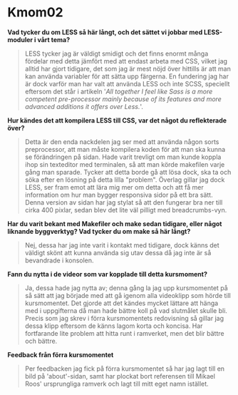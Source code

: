 Kmom02
===============================

**Vad tycker du om LESS så här långt, och det sättet vi jobbar med LESS-moduler i vårt tema?**
> LESS tycker jag är väldigt smidigt och det finns enormt många fördelar med detta jämfört med att endast arbeta med CSS, vilket jag alltid har gjort tidigare, det som jag är mest nöjd över hittills är att man kan använda variabler för att sätta upp färgerna. 
> En fundering jag har är dock varför man har valt att använda LESS och inte SCSS, speciellt eftersom det står i artikeln '*All together I feel like Sass is a more competent pre-processor mainly because of its features and more advanced additions it offers over Less.*'.

**Hur kändes det att kompilera LESS till CSS, var det något du reflekterade över?**
> Detta är den enda nackdelen jag ser med att använda någon sorts preprocessor, att man måste kompilera koden för att man ska kunna se förändringen på sidan. Hade varit trevligt om man kunde koppla ihop sin texteditor med terminalen, så att man körde makefilen varje gång man sparade. Tycker att detta borde gå att lösa dock, ska ta och söka efter en lösning på detta lilla "problem".
> Överlag gillar jag dock LESS, ser fram emot att lära mig mer om detta och att få mer information om hur man bygger responsiva sidor på ett bra sätt. Denna version av sidan har jag stylat så att den fungerar bra ner till cirka 400 pixlar, sedan blev det lite väl pilligt med breadcrumbs-vyn.

**Har du varit bekant med Makefiler och make sedan tidigare, eller något liknande byggverktyg? Vad tycker du om make så här långt?**
> Nej, dessa har jag inte varit i kontakt med tidigare, dock känns det väldigt skönt att kunna använda sig utav dessa då jag inte är så bevandrade i konsolen.  

**Fann du nytta i de videor som var kopplade till detta kursmoment?**
> Ja, dessa hade jag nytta av; denna gång la jag upp kursmomentet på så sätt att jag började med att gå igenom alla videoklipp som hörde till kursmomentet. Det gjorde att det kändes mycket lättare att hänga med i uppgifterna då man hade bättre koll på vad slutmålet skulle bli. Precis som jag skrev i förra kursmomentets redovisning så gillar jag dessa klipp eftersom de känns lagom korta och koncisa. Har fortfarande lite problem att hitta runt i ramverket, men det blir bättre och bättre.

**Feedback från förra kursmomentet** 
> Per feedbacken jag fick på förra kursmomentet så har jag lagt till en bild på 'about'-sidan, samt har plockat bort referensen till Mikael Roos' ursprungliga ramverk och lagt till mitt eget namn istället. 